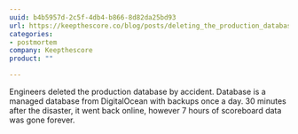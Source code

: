 ```yaml
---
uuid: b4b5957d-2c5f-4db4-b866-8d82da25bd93
url: https://keepthescore.co/blog/posts/deleting_the_production_database/
categories:
- postmortem
company: Keepthescore
product: ""

---
```


Engineers deleted the production database by accident. Database is a managed database from DigitalOcean with backups once a day. 30 minutes after the disaster, it went back online, however 7 hours of scoreboard data was gone forever.
